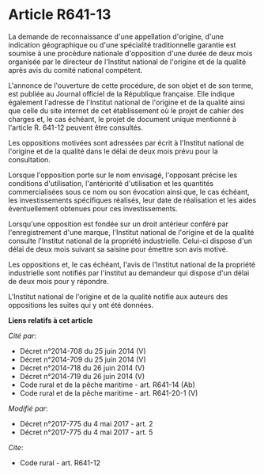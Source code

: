 # Article R641-13

La demande de reconnaissance d'une appellation d'origine, d'une indication géographique ou d'une spécialité traditionnelle
garantie est soumise à une procédure nationale d'opposition d'une durée de deux mois organisée par le directeur de l'Institut
national de l'origine et de la qualité après avis du comité national compétent. 

L'annonce de l'ouverture de cette procédure, de son objet et de son terme, est publiée au Journal officiel de la République
française. Elle indique également l'adresse de l'Institut national de l'origine et de la qualité ainsi que celle du site
internet de cet établissement où le projet de cahier des charges et, le cas échéant, le projet de document unique mentionné à
l'article R. 641-12 peuvent être consultés. 

Les oppositions motivées sont adressées par écrit à l'Institut national de l'origine et de la qualité dans le délai de deux
mois prévu pour la consultation. 

Lorsque l'opposition porte sur le nom envisagé, l'opposant précise les conditions d'utilisation, l'antériorité d'utilisation
et les quantités commercialisées sous ce nom ou son évocation ainsi que, le cas échéant, les investissements spécifiques
réalisés, leur date de réalisation et les aides éventuellement obtenues pour ces investissements. 

Lorsqu'une opposition est fondée sur un droit antérieur conféré par l'enregistrement d'une marque, l'Institut national de
l'origine et de la qualité consulte l'Institut national de la propriété industrielle. Celui-ci dispose d'un délai de deux
mois suivant sa saisine pour émettre son avis motivé. 

Les oppositions et, le cas échéant, l'avis de l'Institut national de la propriété industrielle sont notifiés par l'institut
au demandeur qui dispose d'un délai de deux mois pour y répondre. 

L'Institut national de l'origine et de la qualité notifie aux auteurs des oppositions les suites qui y ont été données.

**Liens relatifs à cet article**

_Cité par_:

  - Décret n°2014-708 du 25 juin 2014 (V)
  - Décret n°2014-709 du 25 juin 2014 (V)
  - Décret n°2014-718 du 26 juin 2014 (V)
  - Décret n°2014-719 du 26 juin 2014 (V)
  - Code rural et de la pêche maritime - art. R641-14 (Ab)
  - Code rural et de la pêche maritime - art. R641-20-1 (V)

_Modifié par_:

  - Décret n°2017-775 du 4 mai 2017 - art. 2
  - Décret n°2017-775 du 4 mai 2017 - art. 5

_Cite_:

  - Code rural - art. R641-12
